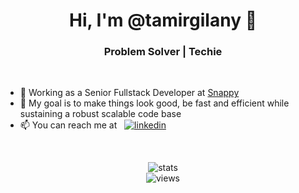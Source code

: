 <h1 align="center">Hi, I'm @tamirgilany 👋</h1>

<h3 align="center">Problem Solver | Techie</h3>

&nbsp;

- 💼 Working as a Senior Fullstack Developer at [Snappy](https://www.snappy.com/)
- 🎯 My goal is to make things look good, be fast and efficient while sustaining a robust scalable code base
- 📫 You can reach me at &nbsp; [![linkedin](https://img.shields.io/badge/linkedin-%230077B5.svg?style=flatl&logo=linkedin)](https://www.linkedin.com/in/tamirgilany/)

&nbsp;

<div align="center"><img src="https://github-readme-stats.vercel.app/api?username=tamirgilany&count_private=true&show_icons=true&theme=nightowl" alt="stats" /></div>

<div align="center"><img src="https://komarev.com/ghpvc/?username=tamirgilany&color=blueviolet" alt="views" /></div>

<!---
tamirgilany/tamirgilany is a ✨ special ✨ repository because its `README.md` (this file) appears on your GitHub profile.
You can click the Preview link to take a look at your changes.
--->
